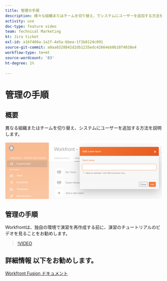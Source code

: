 ```yaml
---
title: 管理の手順
description: 様々な組織またはチームを切り替え、でシステムにユーザーを追加する方法を説明します。 [!DNL Adobe Workfront Fusion].
activity: use
doc-type: feature video
team: Technical Marketing
kt: Jira ticket
exl-id: a16f408a-1a2f-4e5a-bbea-1f1b8124c091
source-git-commit: a0aa8328842d2db1235edc42664eb0b18f4038e4
workflow-type: tm+mt
source-wordcount: '83'
ht-degree: 1%

---
```


# 管理の手順

## 概要

異なる組織またはチームを切り替え、システムにユーザーを追加する方法を説明します。

![エラー処理を含むシナリオの画像](assets/workfront-fusion-administration-1.png)

## 管理の手順

Workfrontは、独自の環境で演習を再作成する前に、演習のチュートリアルのビデオを見ることをお勧めします。

>[!VIDEO](https://video.tv.adobe.com/v/335310/?quality=12)

## 詳細情報 以下をお勧めします。

[Workfront Fusion ドキュメント](https://experienceleague.adobe.com/docs/workfront/using/adobe-workfront-fusion/workfront-fusion-2.html?lang=en)

